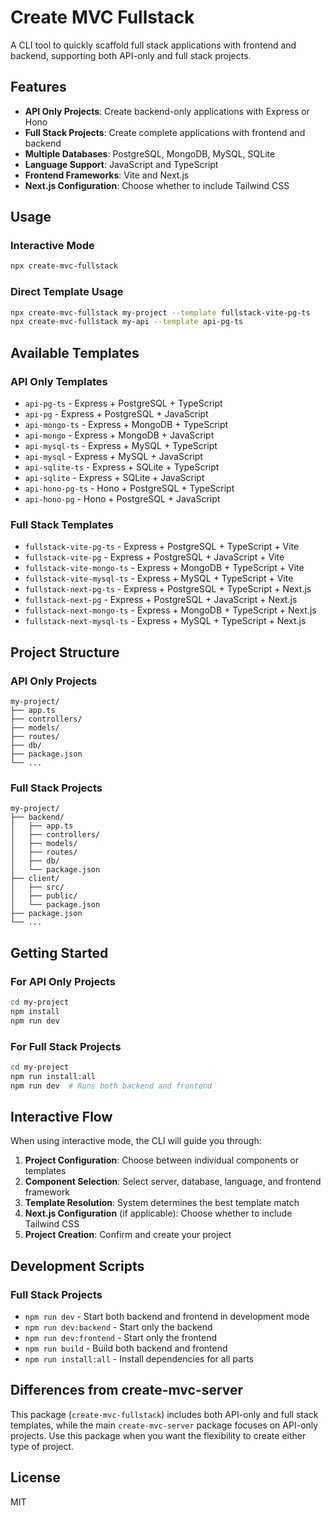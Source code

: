 # Create MVC Fullstack

A CLI tool to quickly scaffold full stack applications with frontend and backend, supporting both API-only and full stack projects.

## Features

- **API Only Projects**: Create backend-only applications with Express or Hono
- **Full Stack Projects**: Create complete applications with frontend and backend
- **Multiple Databases**: PostgreSQL, MongoDB, MySQL, SQLite
- **Language Support**: JavaScript and TypeScript
- **Frontend Frameworks**: Vite and Next.js
- **Next.js Configuration**: Choose whether to include Tailwind CSS

## Usage

### Interactive Mode

```bash
npx create-mvc-fullstack
```

### Direct Template Usage

```bash
npx create-mvc-fullstack my-project --template fullstack-vite-pg-ts
npx create-mvc-fullstack my-api --template api-pg-ts
```

## Available Templates

### API Only Templates

- `api-pg-ts` - Express + PostgreSQL + TypeScript
- `api-pg` - Express + PostgreSQL + JavaScript
- `api-mongo-ts` - Express + MongoDB + TypeScript
- `api-mongo` - Express + MongoDB + JavaScript
- `api-mysql-ts` - Express + MySQL + TypeScript
- `api-mysql` - Express + MySQL + JavaScript
- `api-sqlite-ts` - Express + SQLite + TypeScript
- `api-sqlite` - Express + SQLite + JavaScript
- `api-hono-pg-ts` - Hono + PostgreSQL + TypeScript
- `api-hono-pg` - Hono + PostgreSQL + JavaScript

### Full Stack Templates

- `fullstack-vite-pg-ts` - Express + PostgreSQL + TypeScript + Vite
- `fullstack-vite-pg` - Express + PostgreSQL + JavaScript + Vite
- `fullstack-vite-mongo-ts` - Express + MongoDB + TypeScript + Vite
- `fullstack-vite-mysql-ts` - Express + MySQL + TypeScript + Vite
- `fullstack-next-pg-ts` - Express + PostgreSQL + TypeScript + Next.js
- `fullstack-next-pg` - Express + PostgreSQL + JavaScript + Next.js
- `fullstack-next-mongo-ts` - Express + MongoDB + TypeScript + Next.js
- `fullstack-next-mysql-ts` - Express + MySQL + TypeScript + Next.js

## Project Structure

### API Only Projects

```
my-project/
├── app.ts
├── controllers/
├── models/
├── routes/
├── db/
├── package.json
└── ...
```

### Full Stack Projects

```
my-project/
├── backend/
│   ├── app.ts
│   ├── controllers/
│   ├── models/
│   ├── routes/
│   ├── db/
│   └── package.json
├── client/
│   ├── src/
│   ├── public/
│   └── package.json
├── package.json
└── ...
```

## Getting Started

### For API Only Projects

```bash
cd my-project
npm install
npm run dev
```

### For Full Stack Projects

```bash
cd my-project
npm run install:all
npm run dev  # Runs both backend and frontend
```

## Interactive Flow

When using interactive mode, the CLI will guide you through:

1. **Project Configuration**: Choose between individual components or templates
2. **Component Selection**: Select server, database, language, and frontend framework
3. **Template Resolution**: System determines the best template match
4. **Next.js Configuration** (if applicable): Choose whether to include Tailwind CSS
5. **Project Creation**: Confirm and create your project

## Development Scripts

### Full Stack Projects

- `npm run dev` - Start both backend and frontend in development mode
- `npm run dev:backend` - Start only the backend
- `npm run dev:frontend` - Start only the frontend
- `npm run build` - Build both backend and frontend
- `npm run install:all` - Install dependencies for all parts

## Differences from create-mvc-server

This package (`create-mvc-fullstack`) includes both API-only and full stack templates, while the main `create-mvc-server` package focuses on API-only projects. Use this package when you want the flexibility to create either type of project.

## License

MIT
